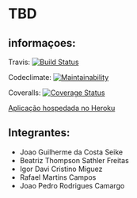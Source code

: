 # TBD

## informaçoes: 


Travis: [![Build Status](https://travis-ci.org/JgSeike/Grupo8.svg?branch=master)](https://travis-ci.org/JgSeike/Grupo8)

Codeclimate: [![Maintainability](https://api.codeclimate.com/v1/badges/19c58b7247f215fc868b/maintainability)](https://codeclimate.com/github/JgSeike/Grupo8/maintainability)

Coveralls: [![Coverage Status](https://coveralls.io/repos/github/JgSeike/Grupo8/badge.svg?branch=master)](https://coveralls.io/github/JgSeike/Grupo8?branch=master)


[Aplicação hospedada no Heroku ](https://group8-esi.herokuapp.com//)

## Integrantes:
- Joao Guilherme da Costa Seike
- Beatriz Thompson Sathler Freitas
- Igor Davi Cristino Miguez
- Rafael Martins Campos
- Joao Pedro Rodrigues Camargo
